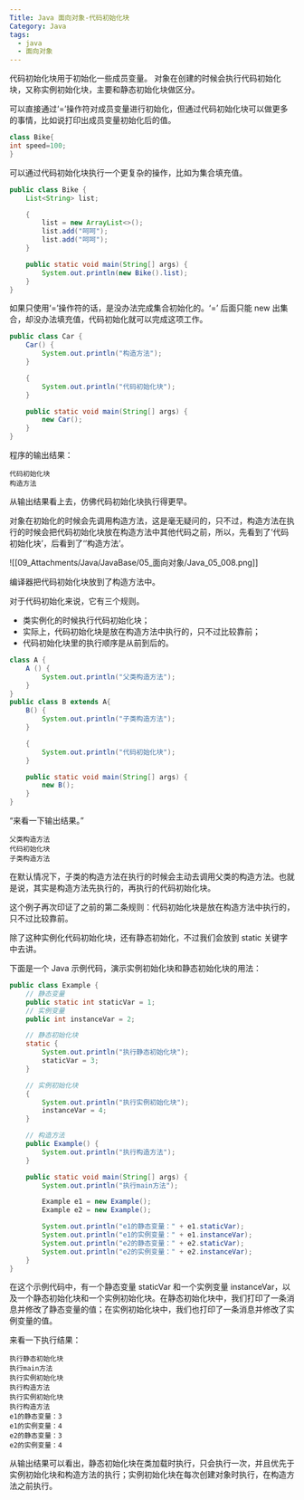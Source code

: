 ```yaml
---
Title: Java 面向对象-代码初始化块
Category: Java
tags:
  - java
  - 面向对象
---
```

代码初始化块用于初始化一些成员变量。 对象在创建的时候会执行代码初始化块，又称实例初始化块，主要和静态初始化块做区分。  
  
可以直接通过‘=’操作符对成员变量进行初始化，但通过代码初始化块可以做更多的事情，比如说打印出成员变量初始化后的值。  
  
```java  
class Bike{    
int speed=100;  
}    
```  
  
可以通过代码初始化块执行一个更复杂的操作，比如为集合填充值。  
  
```java  
public class Bike {
    List<String> list;

    {
        list = new ArrayList<>();
        list.add("呵呵");
        list.add("呵呵");
    }

    public static void main(String[] args) {
        System.out.println(new Bike().list);
    }
}
```  
  
如果只使用‘=’操作符的话，是没办法完成集合初始化的。‘=’ 后面只能 new 出集合，却没办法填充值，代码初始化就可以完成这项工作。  
  
```java  
public class Car {
    Car() {
        System.out.println("构造方法");
    }

    {
        System.out.println("代码初始化块");
    }

    public static void main(String[] args) {
        new Car();
    }
}
```  
  
程序的输出结果：  
  
```  
代码初始化块  
构造方法  
```  
  
从输出结果看上去，仿佛代码初始化块执行得更早。  
  
对象在初始化的时候会先调用构造方法，这是毫无疑问的，只不过，构造方法在执行的时候会把代码初始化块放在构造方法中其他代码之前，所以，先看到了‘代码初始化块’，后看到了‘’构造方法’。  
  
![[09_Attachments/Java/JavaBase/05_面向对象/Java_05_008.png]]  
  
编译器把代码初始化块放到了构造方法中。  
  
对于代码初始化来说，它有三个规则。  
  
- 类实例化的时候执行代码初始化块；  
- 实际上，代码初始化块是放在构造方法中执行的，只不过比较靠前；  
- 代码初始化块里的执行顺序是从前到后的。  
  
```java  
class A {
    A () {
        System.out.println("父类构造方法");
    }
}
public class B extends A{
    B() {
        System.out.println("子类构造方法");
    }

    {
        System.out.println("代码初始化块");
    }

    public static void main(String[] args) {
        new B();
    }
}
```  
  
“来看一下输出结果。”  
  
```  
父类构造方法  
代码初始化块  
子类构造方法  
```  
  
在默认情况下，子类的构造方法在执行的时候会主动去调用父类的构造方法。也就是说，其实是构造方法先执行的，再执行的代码初始化块。  
  
这个例子再次印证了之前的第二条规则：代码初始化块是放在构造方法中执行的，只不过比较靠前。  
  
除了这种实例化代码初始化块，还有静态初始化，不过我们会放到 static 关键字中去讲。  
  
下面是一个 Java 示例代码，演示实例初始化块和静态初始化块的用法：  
  
```java  
public class Example {
    // 静态变量
    public static int staticVar = 1;
    // 实例变量
    public int instanceVar = 2;

    // 静态初始化块
    static {
        System.out.println("执行静态初始化块");
        staticVar = 3;
    }

    // 实例初始化块
    {
        System.out.println("执行实例初始化块");
        instanceVar = 4;
    }

    // 构造方法
    public Example() {
        System.out.println("执行构造方法");
    }

    public static void main(String[] args) {
        System.out.println("执行main方法");

        Example e1 = new Example();
        Example e2 = new Example();

        System.out.println("e1的静态变量：" + e1.staticVar);
        System.out.println("e1的实例变量：" + e1.instanceVar);
        System.out.println("e2的静态变量：" + e2.staticVar);
        System.out.println("e2的实例变量：" + e2.instanceVar);
    }
}
```  
  
在这个示例代码中，有一个静态变量 staticVar 和一个实例变量 instanceVar，以及一个静态初始化块和一个实例初始化块。在静态初始化块中，我们打印了一条消息并修改了静态变量的值；在实例初始化块中，我们也打印了一条消息并修改了实例变量的值。  
  
来看一下执行结果：  
  
```  
执行静态初始化块  
执行main方法  
执行实例初始化块  
执行构造方法  
执行实例初始化块  
执行构造方法  
e1的静态变量：3  
e1的实例变量：4  
e2的静态变量：3  
e2的实例变量：4  
```  
  
从输出结果可以看出，静态初始化块在类加载时执行，只会执行一次，并且优先于实例初始化块和构造方法的执行；实例初始化块在每次创建对象时执行，在构造方法之前执行。  
